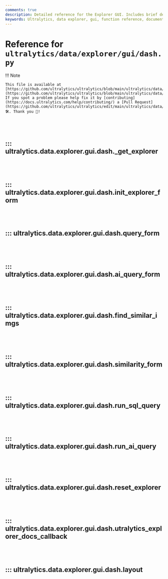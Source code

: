 ```yaml
---
comments: true
description: Detailed reference for the Explorer GUI. Includes brief descriptions for all the major functions used in the dash framework for the Ultralytics data explorer dashboard feature.
keywords: Ultralytics, data explorer, gui, function reference, documentation, AI queries, image similarity, SQL queries, Ultralytics explorer docs callback
---
```



# Reference for `ultralytics/data/explorer/gui/dash.py`

!!! Note

    This file is available at [https://github.com/ultralytics/ultralytics/blob/main/ultralytics/data/explorer/gui/dash.py](https://github.com/ultralytics/ultralytics/blob/main/ultralytics/data/explorer/gui/dash.py). If you spot a problem please help fix it by [contributing](https://docs.ultralytics.com/help/contributing/) a [Pull Request](https://github.com/ultralytics/ultralytics/edit/main/ultralytics/data/explorer/gui/dash.py) 🛠️. Thank you 🙏!

<br><br>

## ::: ultralytics.data.explorer.gui.dash._get_explorer

<br><br>

## ::: ultralytics.data.explorer.gui.dash.init_explorer_form

<br><br>

## ::: ultralytics.data.explorer.gui.dash.query_form

<br><br>

## ::: ultralytics.data.explorer.gui.dash.ai_query_form

<br><br>

## ::: ultralytics.data.explorer.gui.dash.find_similar_imgs

<br><br>

## ::: ultralytics.data.explorer.gui.dash.similarity_form

<br><br>

## ::: ultralytics.data.explorer.gui.dash.run_sql_query

<br><br>

## ::: ultralytics.data.explorer.gui.dash.run_ai_query

<br><br>

## ::: ultralytics.data.explorer.gui.dash.reset_explorer

<br><br>

## ::: ultralytics.data.explorer.gui.dash.utralytics_explorer_docs_callback

<br><br>

## ::: ultralytics.data.explorer.gui.dash.layout

<br><br>

